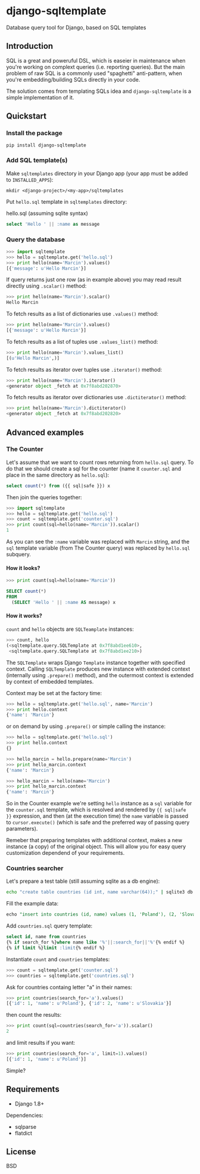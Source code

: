 # django-sqltemplate
Database query tool for Django, based on SQL templates

## Introduction

SQL is a great and poweruful DSL, which is easeier in maintenance 
when you're working on complext queries (i.e. reporting queries).
But the main problem of raw SQL is a commonly used "spaghetti" anti-pattern, 
when you're embedding/building SQLs directly in your code.

The solution comes from templating SQLs idea and `django-sqltemplate` 
is a simple implementation of it.

## Quickstart

### Install the package

```pip install django-sqltemplate```

### Add SQL template(s)

Make `sqltemplates` directory in your Django app (your app must be added to `INSTALLED_APPS`):

```mkdir <django-project>/<my-app>/sqltemplates```

Put `hello.sql` template in `sqltemplates` directory:

hello.sql (assuming sqlite syntax)
```sql
select 'Hello ' || :name as message
```

### Query the database

```python
>>> import sqltemplate
>>> hello = sqltemplate.get('hello.sql')
>>> print hello(name='Marcin').values()
[{'message': u'Hello Marcin'}]
```

If query returns just one row (as in example above) you may read result directly using `.scalar()` method:

```python
>>> print hello(name='Marcin').scalar()
Hello Marcin
```

To fetch results as a list of dictionaries use `.values()` method:

```python
>>> print hello(name='Marcin').values()
[{'message': u'Hello Marcin'}]
```

To fetch results as a list of tuples use `.values_list()` method:

```python
>>> print hello(name='Marcin').values_list()
[(u'Hello Marcin',)]
```

To fetch results as iterator over tuples use `.iterator()` method:

```python
>>> print hello(name='Marcin').iterator()
<generator object _fetch at 0x7f8abd202870>
```

To fetch results as iterator over dictionaries use `.dictiterator()` method:

```python
>>> print hello(name='Marcin').dictiterator()
<generator object _fetch at 0x7f8abd202820>
```


## Advanced examples

### The Counter

Let's assume that we want to count rows returning from `hello.sql` query.
To do that we should create a sql for the counter  (name it `counter.sql`
and place in the same directory as `hello.sql`):

```sql
select count(*) from ({{ sql|safe }}) x
```

Then join the queries together:

```python
>>> import sqltemplate
>>> hello = sqltemplate.get('hello.sql')
>>> count = sqltemplate.get('counter.sql')
>>> print count(sql=hello(name='Marcin')).scalar()
1
```

As you can see the `:name` variable was replaced with `Marcin` string,
and the `sql` template variable (from The Counter query) was replaced
by `hello.sql` subquery.

#### How it looks?

```python
>>> print count(sql=hello(name='Marcin'))
```
```sql
SELECT count(*)
FROM
  (SELECT 'Hello ' || :name AS message) x
```

#### How it works?

`count` and `hello` objects are `SQLTeamplate` instances:

```python
>>> count, hello
(<sqltemplate.query.SQLTemplate at 0x7f8abd1ee610>,
 <sqltemplate.query.SQLTemplate at 0x7f8abd1ee210>)
```

The `SQLTemplate` wraps Django `Template` instance together with specified context.
Calling `SQLTemplate` produces new instance with extended context (internally using `.prepare()` method),
and the outermost context is extended by context of embedded templates.

Context may be set at the factory time:

```python
>>> hello = sqltemplate.get('hello.sql', name='Marcin')
>>> print hello.context
{'name': 'Marcin'}
```

or on demand by using `.prepare()` or simple calling the instance:

```python
>>> hello = sqltemplate.get('hello.sql')
>>> print hello.context
{}

>>> hello_marcin = hello.prepare(name='Marcin')
>>> print hello_marcin.context
{'name': 'Marcin'}

>>> hello_marcin = hello(name='Marcin')
>>> print hello_marcin.context
{'name': 'Marcin'}
```

So in the Counter example we're setting `hello` instance as a `sql` variable for 
the `counter.sql` template, which is resolved and rendered by `{{ sql|safe }}` expression,
and then (at the execution time) the `name` variable is passed to `cursor.execute()`
(which is safe and the preferred way of passing query parameters). 

Remeber that preparing templates with additional context, makes a new instance (a copy)
of the original object. This will allow you for easy query customization dependend of
your requirements.

### Countries searcher

Let's prepare a test table (still assuming sqlite as a db engine):

```bash
echo "create table countries (id int, name varchar(64));" | sqlite3 db.sqlite3
```

Fill the example data:

```sql
echo "insert into countries (id, name) values (1, 'Poland'), (2, 'Slovakia'), (3, 'Czech Republic');" | sqlite3 db.sqlite3
```

Add `countries.sql` query template:

```sql
select id, name from countries
{% if search_for %}where name like '%'||:search_for||'%'{% endif %}
{% if limit %}limit :limit{% endif %} 
```

Instantiate `count` and `countries` templates:

```python
>>> count = sqltemplate.get('counter.sql')
>>> countries = sqltemplate.get('countries.sql')
```

Ask for countries containg letter "a" in their names:

```python
>>> print countries(search_for='a').values()
[{'id': 1, 'name': u'Poland'}, {'id': 2, 'name': u'Slovakia'}]
```

then count the results:

```python
>>> print count(sql=countries(search_for='a')).scalar()
2
```

and limit results if you want:

```python
>>> print countries(search_for='a', limit=1).values()
[{'id': 1, 'name': u'Poland'}]
```

Simple?

## Requirements

* Django 1.8+

Dependencies:

* sqlparse
* flatdict

## License

BSD

